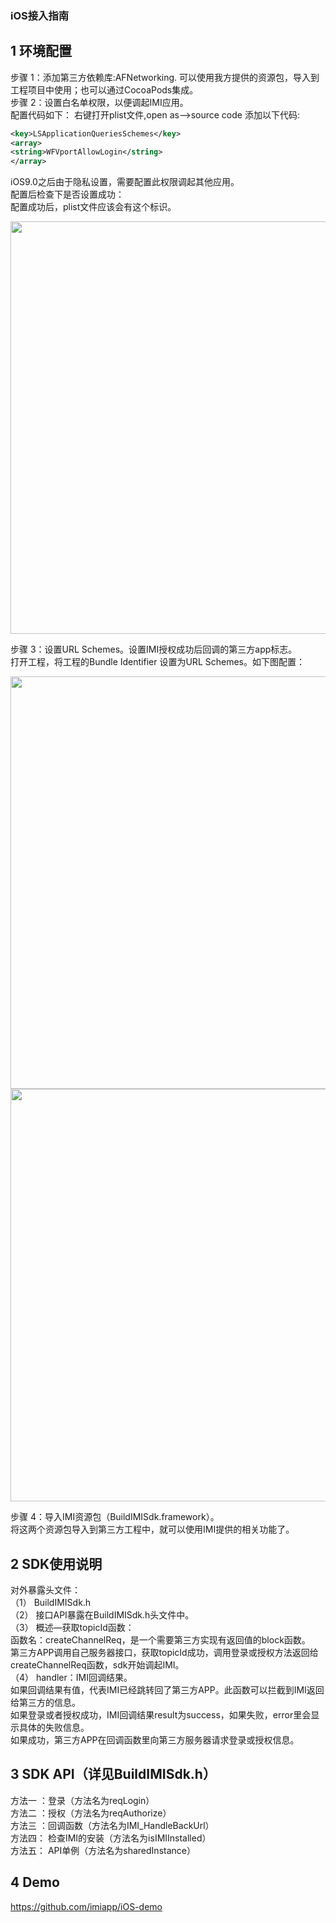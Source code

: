 ### iOS接入指南

## 1 环境配置

步骤 1：添加第三方依赖库:AFNetworking. 可以使用我方提供的资源包，导入到工程项目中使用；也可以通过CocoaPods集成。  
步骤 2：设置白名单权限，以便调起IMI应用。  
配置代码如下：
右键打开plist文件,open as-->source code
 添加以下代码: 
 ```xml
 <key>LSApplicationQueriesSchemes</key>  
 <array>  
 <string>WFVportAllowLogin</string>  
 </array>  
```
iOS9.0之后由于隐私设置，需要配置此权限调起其他应用。  
配置后检查下是否设置成功：  
配置成功后，plist文件应该会有这个标识。 
  
<img src="https://raw.githubusercontent.com/imiapp/imi-sdk/master/iOS_SDK/1.png" width="660" />  
  
步骤 3：设置URL Schemes。设置IMI授权成功后回调的第三方app标志。  
打开工程，将工程的Bundle Identifier 设置为URL Schemes。如下图配置： 
  
<img src="https://raw.githubusercontent.com/imiapp/imi-sdk/master/iOS_SDK/2.png" width="660" />  
  
<img src="https://raw.githubusercontent.com/imiapp/imi-sdk/master/iOS_SDK/3.png" width="660" />  
  
步骤 4：导入IMI资源包（BuildIMISdk.framework）。  
将这两个资源包导入到第三方工程中，就可以使用IMI提供的相关功能了。   

## 2 SDK使用说明

对外暴露头文件：  
（1）	BuildIMISdk.h  
（2）	接口API暴露在BuildIMISdk.h头文件中。  
（3）  概述—获取topicId函数：  
函数名：createChannelReq，是一个需要第三方实现有返回值的block函数。  
第三方APP调用自己服务器接口，获取topicId成功，调用登录或授权方法返回给createChannelReq函数，sdk开始调起IMI。  
（4）  handler：IMI回调结果。  
如果回调结果有值，代表IMI已经跳转回了第三方APP。此函数可以拦截到IMI返回给第三方的信息。  
如果登录或者授权成功，IMI回调结果result为success，如果失败，error里会显示具体的失败信息。  
如果成功，第三方APP在回调函数里向第三方服务器请求登录或授权信息。  

## 3 SDK API（详见BuildIMISdk.h） 
方法一 ：登录（方法名为reqLogin）  
方法二 ：授权（方法名为reqAuthorize）  
方法三 ：回调函数（方法名为IMI_HandleBackUrl）  
方法四： 检查IMI的安装（方法名为isIMIInstalled）  
方法五： API单例（方法名为sharedInstance）

## 4 Demo

https://github.com/imiapp/iOS-demo







